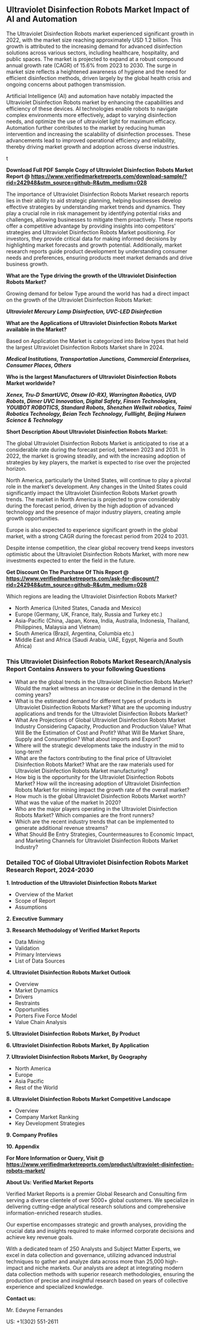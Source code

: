 <h2>Ultraviolet Disinfection Robots Market Impact of AI and Automation</h2><p>The Ultraviolet Disinfection Robots market experienced significant growth in 2022, with the market size reaching approximately USD 1.2 billion. This growth is attributed to the increasing demand for advanced disinfection solutions across various sectors, including healthcare, hospitality, and public spaces. The market is projected to expand at a robust compound annual growth rate (CAGR) of 15.6% from 2023 to 2030. The surge in market size reflects a heightened awareness of hygiene and the need for efficient disinfection methods, driven largely by the global health crisis and ongoing concerns about pathogen transmission.</p><p>Artificial Intelligence (AI) and automation have notably impacted the Ultraviolet Disinfection Robots market by enhancing the capabilities and efficiency of these devices. AI technologies enable robots to navigate complex environments more effectively, adapt to varying disinfection needs, and optimize the use of ultraviolet light for maximum efficacy. Automation further contributes to the market by reducing human intervention and increasing the scalability of disinfection processes. These advancements lead to improved operational efficiency and reliability, thereby driving market growth and adoption across diverse industries.</p>t</p><p id="" class=""><strong>Download Full PDF Sample Copy of Ultraviolet Disinfection Robots Market Report @ <a href="https://www.verifiedmarketreports.com/download-sample/?rid=242948&utm_source=github-R&utm_medium=028" target="_blank">https://www.verifiedmarketreports.com/download-sample/?rid=242948&utm_source=github-R&utm_medium=028</a></strong></p><p>The importance of&nbsp;Ultraviolet Disinfection Robots Market research reports lies in their ability to aid strategic planning, helping businesses develop effective strategies by understanding market trends and dynamics. They play a crucial role in risk management by identifying potential risks and challenges, allowing businesses to mitigate them proactively. These reports offer a competitive advantage by providing insights into competitors' strategies and Ultraviolet Disinfection Robots Market positioning. For investors, they provide critical data for making informed decisions by highlighting market forecasts and growth potential. Additionally, market research reports guide product development by understanding consumer needs and preferences, ensuring products meet market demands and drive business growth.</p><p><strong>What are the&nbsp;Type driving the growth of the Ultraviolet Disinfection Robots Market?</strong></p><p id="" class="">Growing demand for below Type around the world has had a direct impact on the growth of the Ultraviolet Disinfection Robots Market:</p><em><strong>Ultraviolet Mercury Lamp Disinfection, UVC-LED Disinfection</strong></em></p><strong>What are the&nbsp;Applications&nbsp;of Ultraviolet Disinfection Robots Market available in the Market?</strong></p><p id="" class="">Based on Application the Market is categorized into Below types that held the largest Ultraviolet Disinfection Robots Market share In 2024.</p><em><strong>Medical Institutions, Transportation Junctions, Commercial Enterprises, Consumer Places, Others</strong></em></p><strong>Who is the largest Manufacturers of Ultraviolet Disinfection Robots Market worldwide?</strong></p><p><em><strong>Xenex, Tru-D SmartUVC, Otsaw (O-RX), Warrington Robotics, UVD Robots, Dimer UVC Innovation, Digital Safety, Finsen Technologies, YOUIBOT ROBOTICS, Standard Robots, Shenzhen Wellwit robotics, Taimi Robotics Technology, Beian Tech Technology, Fulllight, Beijing Huiwen Science & Technology</strong></em></p><p id="" class=""><strong>Short Description About Ultraviolet Disinfection Robots Market:</strong></p><p>The global Ultraviolet Disinfection Robots Market is anticipated to rise at a considerable rate during the forecast period, between 2023 and 2031. In 2022, the market is growing steadily, and with the increasing adoption of strategies by key players, the market is expected to rise over the projected horizon.</p><p>North America, particularly the United States, will continue to play a pivotal role in the market's development. Any changes in the United States could significantly impact the Ultraviolet Disinfection Robots Market growth trends. The market in North America is projected to grow considerably during the forecast period, driven by the high adoption of advanced technology and the presence of major industry players, creating ample growth opportunities.</p><p>Europe is also expected to experience significant growth in the global market, with a strong CAGR during the forecast period from 2024 to 2031.</p><p>Despite intense competition, the clear global recovery trend keeps investors optimistic about the Ultraviolet Disinfection Robots Market, with more new investments expected to enter the field in the future.</p><p id="" class=""><strong>Get Discount On The Purchase Of This Report @ <a href="https://www.verifiedmarketreports.com/ask-for-discount/?rid=242948&utm_source=github-R&utm_medium=028" target="_blank">https://www.verifiedmarketreports.com/ask-for-discount/?rid=242948&utm_source=github-R&utm_medium=028</a></strong></p>Which regions are leading the Ultraviolet Disinfection Robots Market?</p><ul><li>North America (United States, Canada and Mexico)</li><li>Europe (Germany, UK, France, Italy, Russia and Turkey etc.)</li><li>Asia-Pacific (China, Japan, Korea, India, Australia, Indonesia, Thailand, Philippines, Malaysia and Vietnam)</li><li>South America (Brazil, Argentina, Columbia etc.)</li><li>Middle East and Africa (Saudi Arabia, UAE, Egypt, Nigeria and South Africa)</li></ul><h3 id="" class="">This Ultraviolet Disinfection Robots Market Research/Analysis Report Contains Answers to your following Questions</h3><ul><li>What are the global trends in the Ultraviolet Disinfection Robots Market? Would the market witness an increase or decline in the demand in the coming years?</li><li>What is the estimated demand for different types of products in Ultraviolet Disinfection Robots Market? What are the upcoming industry applications and trends for the Ultraviolet Disinfection Robots Market?</li><li>What Are Projections of Global Ultraviolet Disinfection Robots Market Industry Considering Capacity, Production and Production Value? What Will Be the Estimation of Cost and Profit? What Will Be Market Share, Supply and Consumption? What about imports and Export?</li><li>Where will the strategic developments take the industry in the mid to long-term?</li><li>What are the factors contributing to the final price of Ultraviolet Disinfection Robots Market? What are the raw materials used for Ultraviolet Disinfection Robots Market manufacturing?</li><li>How big is the opportunity for the Ultraviolet Disinfection Robots Market? How will the increasing adoption of Ultraviolet Disinfection Robots Market for mining impact the growth rate of the overall market?</li><li>How much is the global Ultraviolet Disinfection Robots Market worth? What was the value of the market In 2020?</li><li>Who are the major players operating in the Ultraviolet Disinfection Robots Market? Which companies are the front runners?</li><li>Which are the recent industry trends that can be implemented to generate additional revenue streams?</li><li>What Should Be Entry Strategies, Countermeasures to Economic Impact, and Marketing Channels for Ultraviolet Disinfection Robots Market Industry?</li></ul><h3 id="" class="">Detailed TOC of Global Ultraviolet Disinfection Robots Market Research Report, 2024-2030</h3><p id="" class=""><strong>1. Introduction of the Ultraviolet Disinfection Robots Market</strong></p><ul><li>Overview of the Market</li><li>Scope of Report</li><li>Assumptions</li></ul><p id="" class=""><strong>2. Executive Summary</strong></p><p id="" class=""><strong>3. Research Methodology of Verified Market Reports</strong></p><ul><li>Data Mining</li><li>Validation</li><li>Primary Interviews</li><li>List of Data Sources</li></ul><p id="" class=""><strong>4. Ultraviolet Disinfection Robots Market Outlook</strong></p><ul><li>Overview</li><li>Market Dynamics</li><li>Drivers</li><li>Restraints</li><li>Opportunities</li><li>Porters Five Force Model</li><li>Value Chain Analysis</li></ul><p id="" class=""><strong>5. Ultraviolet Disinfection Robots Market, By Product</strong></p><p id="" class=""><strong>6. Ultraviolet Disinfection Robots Market, By Application</strong></p><p id="" class=""><strong>7. Ultraviolet Disinfection Robots Market, By Geography</strong></p><ul><li>North America</li><li>Europe</li><li>Asia Pacific</li><li>Rest of the World</li></ul><p id="" class=""><strong>8. Ultraviolet Disinfection Robots Market Competitive Landscape</strong></p><ul><li>Overview</li><li>Company Market Ranking</li><li>Key Development Strategies</li></ul><p id="" class=""><strong>9. Company Profiles</strong></p><p id="" class=""><strong>10. Appendix</strong></p><p id="" class=""><strong>For More Information or Query, Visit @ <a href="https://www.verifiedmarketreports.com/product/ultraviolet-disinfection-robots-market/" target="_blank">https://www.verifiedmarketreports.com/product/ultraviolet-disinfection-robots-market/</a></strong></p><p id="" class=""><strong>About Us: Verified Market Reports</strong></p><p id="" class="">Verified Market Reports is a premier Global Research and Consulting firm serving a diverse clientele of over 5000+ global customers. We specialize in delivering cutting-edge analytical research solutions and comprehensive information-enriched research studies.</p><p id="" class="">Our expertise encompasses strategic and growth analyses, providing the crucial data and insights required to make informed corporate decisions and achieve key revenue goals.</p><p id="" class="">With a dedicated team of 250 Analysts and Subject Matter Experts, we excel in data collection and governance, utilizing advanced industrial techniques to gather and analyze data across more than 25,000 high-impact and niche markets. Our analysts are adept at integrating modern data collection methods with superior research methodologies, ensuring the production of precise and insightful research based on years of collective experience and specialized knowledge.</p><p id="" class=""><strong>Contact us:</strong></p><p id="" class="">Mr. Edwyne Fernandes</p><p id="" class="">US: +1(302) 551-2611</p>